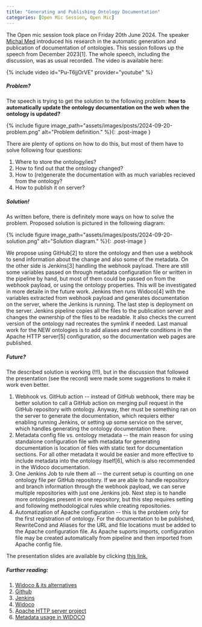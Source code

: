 ```yaml
---
title: "Generating and Publishing Ontology Documentation"
categories: [Open Mic Session, Open Mic]
---
```

The Open mic session took place on Friday 20th June 2024. The speaker [Michal Med](https://kbss.felk.cvut.cz/web/team#michal-med) introduced his research in the automatic generation and publication of documentation of ontologies. This session follows up the speech from December 2023[1]. The whole speech, including the discussion, was as usual recorded. The video is available here:

{% include video id="Pu-T6jjOrVE" provider="youtube" %}

##### Problem?
The speech is trying to get the solution to the following problem: **how to automatically update the ontology documentation on the web when the ontology is updated?**

{% include figure image_path="assets/images/posts/2024-09-20-problem.png" alt="Problem definition." %}{: .post-image }

There are plenty of options on how to do this, but most of them have to solve following four questions:
1) Where to store the ontology/ies?
2) How to find out that the ontology changed?
3) How to (re)generate the documentation with as much variables recieved from the ontology?
4) How to publish it on server?

##### Solution!
As written before, there is definitely more ways on how to solve the problem. Proposed solution is pictured in the following diagram:

{% include figure image_path="assets/images/posts/2024-09-20-solution.png" alt="Solution diagram." %}{: .post-image }

We propose using GitHub[2] to store the ontology and then use a webhook to send information about the change and also some of the metadata. On the other side is Jenkins[3] handling the webhook payload. There are still some variables passed on through metadata configuration file or written in the pipeline by hand, but most of them could be passed on from the webhook payload, or using the ontology properties. This will be investigated in more detaile in the future work. Jenkins then runs Widoco[4] with the variables extracted from webhook payload and generates documentation on the server, where the Jenkins is running. The last step is deployment on the server. Jenkins pipeline copies all the files to the publication server and changes the ownership of the files to be readable. It also checks the current version of the ontology nad recreates the symlink if needed. Last manual work for the NEW ontologies is to add aliases and rewrite conditions in the Apache HTTP server[5] configuration, so the documentation web pages are published.

##### Future?
The described solution is working (!!!), but in the discussion that followed the presentation (see the record) were made some suggestions to make it work even better. 

1. Webhook vs. GitHub action -- instead of GitHub webhook, there may be better solution to call a GitHub action on merging pull request in the GitHub repository with ontology. Anyway, ther must be something ran on the server to generate the documentation, which requiers either enabling running Jenkins, or setting up some service on the server, which handles generating the ontology documentation there.
1. Metadata config file vs. ontology metadata -- the main reason for using standalone configuration file with metadata for generating documentation is location of files with static text for documentation sections. For all other metadata it would be easier and more effective to include metadata into the ontology itself[6], which is also recommended in the Widoco documentation. 
1. One Jenkins Job to rule them all -- the current setup is counting on one ontology file per GitHub repository. If we are able to handle repository and branch information through the webhook payload, we can serve multiple repositories with just one Jenkins job. Next step is to handle more ontologies present in one repository, but this step requires setting and following methodological rules while creating repositories.
1. Automatization of Apache configuration -- this is the problem only for the first registration of ontology. For the documentation to be published, RewriteCond and Aliases for the URL and file locations must be added to the Apache configuration file. As Apache suports imports, configuration file may be created automatically from pipeline and then imported from Apache config file.


The presentation slides are available by clicking [this link.](https://drive.google.com/file/d/1pvEhwbn7AhghA8-EJcNDB_q2l2jeTa4L/view?usp=sharing)

##### Further reading:
1. [Widoco & its alternatives](https://kbss.felk.cvut.cz/web/open-mic-widoco-and-co)
2. [Github](https://www.github.com)
3. [Jenkins](https://www.jenkins.io)
4. [Widoco](https://github.com/dgarijo/Widoco)
5. [Apache HTTP server project](http://www.apache.org)
6. [Metadata usage in WIDOCO](https://github.com/dgarijo/Widoco/blob/master/doc/metadataGuide/guide.md)